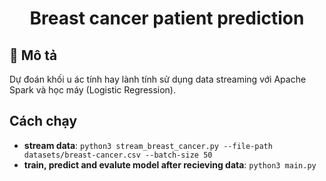 <div align="center">
    <h1>Breast cancer patient prediction</h1>
</div>

## 📌 Mô tả
Dự đoán khối u ác tính hay lành tính sử dụng data streaming với Apache Spark và học máy (Logistic Regression).

## Cách chạy
* **stream data**: ```python3 stream_breast_cancer.py --file-path datasets/breast-cancer.csv --batch-size 50```
* **train, predict and evalute model after recieving data**: ```python3 main.py ```
